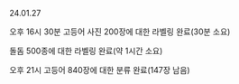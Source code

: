 24.01.27

오후 16시 30분
고등어 사진 200장에 대한 라벨링 완료(30분 소요)

돌돔 500종에 대한 라벨링 완료(약 1시간 소요)

오후 21시
고등어 840장에 대한 분류 완료(147장 남음)